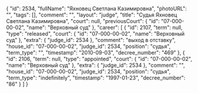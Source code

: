 {
    "id": 2534,
    "fullName": "Яхновец Светлана Казимировна",
    "photoURL": "",
    "tags": [],
    "comment": "",
    "layout": "judge",
    "title": "Судья Яхновец Светлана Казимировна",
    "court": null,
    "previousCourt": {
        "id": "07-000-00-02",
        "name": "Верховный суд"
    },
    "career": [
        {
            "id": 2107,
            "term": null,
            "type": "released",
            "court": {
                "id": "07-000-00-02",
                "name": "Верховный суд"
            },
            "extra": {
                "judge_id": 2534
            },
            "comment": "выход в отставку",
            "house_id": "07-000-00-02",
            "judge_id": 2534,
            "position": "судья",
            "term_type": "",
            "timestamp": "2010-09-03",
            "decree_number": "469"
        },
        {
            "id": 2106,
            "term": null,
            "type": "appointed",
            "court": {
                "id": "07-000-00-02",
                "name": "Верховный суд"
            },
            "extra": {
                "judge_id": 2534
            },
            "comment": "",
            "house_id": "07-000-00-02",
            "judge_id": 2534,
            "position": "судья",
            "term_type": "indefinitely",
            "timestamp": "1997-01-23",
            "decree_number": "86"
        }
    ]
}